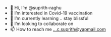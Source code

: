 - 👋 Hi, I’m @suprith-raghu
- 👀 I’m interested in Covid-19 vaccination 
- 🌱 I’m currently learning .. stay blissful 
- 💞️ I’m looking to collaborate on 
- 📫 How to reach me ...c.suprith@yapmail.com

<!---
suprith-raghu/suprith-raghu is a ✨ special ✨ repository because its `README.md` (this file) appears on your GitHub profile.
You can click the Preview link to take a look at your changes.
--->
